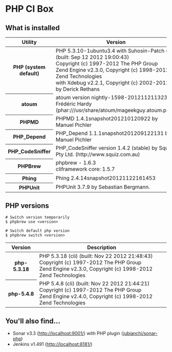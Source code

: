 # PHP CI Box

## What is installed

<table>
<thead><tr><th>Utility</th><th>Version</th></thead><tbody>
<tr><th>PHP (system default)</th><td>PHP 5.3.10-1ubuntu3.4 with Suhosin-Patch (cli) (built: Sep 12 2012 19:00:43)<br />
Copyright (c) 1997-2012 The PHP Group<br />
Zend Engine v2.3.0, Copyright (c) 1998-2012 Zend Technologies<br />
    with Xdebug v2.2.1, Copyright (c) 2002-2012, by Derick Rethans</td></tr>
<tr><th>atoum</th><td>atoum version nightly-1598-201211211323 by Frédéric Hardy (phar:///usr/share/atoum/mageekguy.atoum.phar)</td></tr>
<tr><th>PHPMD</th><td>PHPMD 1.4.1snapshot201210120922 by Manuel Pichler</td></tr>
<tr><th>PHP_Depend</th><td>PHP_Depend 1.1.1snapshot201209122131 by Manuel Pichler</td></tr>
<tr><th>PHP_CodeSniffer</th><td>PHP_CodeSniffer version 1.4.2 (stable) by Squiz Pty Ltd. (http://www.squiz.com.au)</td></tr>
<tr><th>PHPBrew</th><td>phpbrew - 1.6.3<br />
cliframework core: 1.5.7</td></tr>
<tr><th>Phing</th><td>Phing 2.4.14snapshot20121122161453</td></tr>
<tr><th>PHPUnit</th><td>PHPUnit 3.7.9 by Sebastian Bergmann.</td></tr>
</tbody></table>


## PHP versions

```shell
# Switch version temporarily
$ phpbrew use <version>

# Switch default php version
$ phpbrew switch <version>
```

<table>
    <thead>
        <tr>
            <th>Version</th>
            <th>Description</th>
        </tr>
    </thead>
    <tbody>
        <tr>
            <th>php-5.3.18</th>
            <td>
                PHP 5.3.18 (cli) (built: Nov 22 2012 21:48:43)<br/>
                Copyright (c) 1997-2012 The PHP Group<br/>
                Zend Engine v2.3.0, Copyright (c) 1998-2012 Zend Technologies<br/>
            </td>
        </tr>
        <tr>
            <th>php-5.4.8</th>
            <td>
                PHP 5.4.8 (cli) (built: Nov 22 2012 21:44:21)<br/>
                Copyright (c) 1997-2012 The PHP Group<br/>
                Zend Engine v2.4.0, Copyright (c) 1998-2012 Zend Technologies<br/>
            </td>
        </tr>
    </tbody>
<table>

## You'll also find...

* Sonar v3.3 ([http://localhost:9001/](http://localhost:9001)) with PHP plugin ([jubianchi/sonar-php](https://github.com/jubianchi/sonar-php))
* Jenkins v1.491 ([http://localhost:8181/](http://localhost:8181))